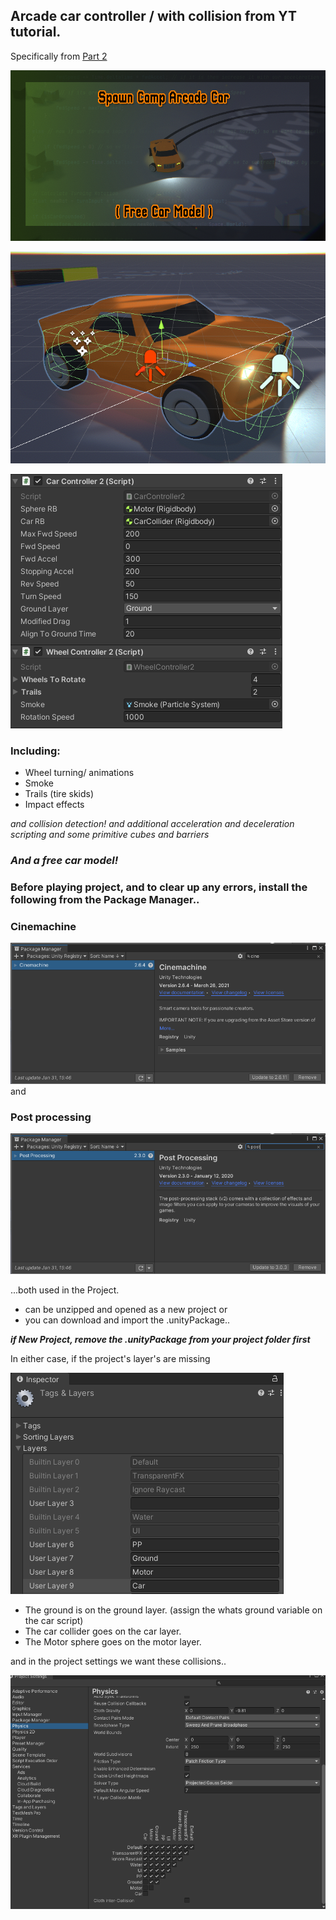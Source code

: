 ## Arcade car controller / with collision from YT tutorial.
Specifically from [Part 2](https://youtu.be/CpXT5So1Gbg)

![Free Car](https://github.com/SpawnCampGames/ArcadeCarController/blob/main/readme/SpawnCampArcadeCarController.png)

![Setup](https://github.com/SpawnCampGames/ArcadeCarController/blob/main/readme/carsetup.png)

![Inspector](https://github.com/SpawnCampGames/ArcadeCarController/blob/main/readme/inspector.png)
 

### Including:
- Wheel turning/ animations
- Smoke
- Trails (tire skids)
- Impact effects

*and collision detection!*
*and additional acceleration and deceleration scripting*
*and some primitive cubes and barriers*

### *And a free car model!*

### Before playing project, and to clear up any errors, install the following from the Package Manager..

### Cinemachine
![Package Manager > Cinemachine](https://github.com/SpawnCampGames/ArcadeCarController/blob/main/readme/cinemachine.png)
and
### Post processing
![Package Manager > PostProcessing](https://github.com/SpawnCampGames/ArcadeCarController/blob/main/readme/postprocessing.png)

...both used in the Project.

- can be unzipped and opened as a new project or
- you can download and import the .unityPackage..

***if New Project, remove the .unityPackage from your project folder first***

In either case, if the project's layer's are missing

![Layers](https://github.com/SpawnCampGames/ArcadeCarController/blob/main/readme/tags.png)

- The ground is on the ground layer. (assign the whats ground variable on the car script)
- The car collider goes on the car layer.
- The Motor sphere goes on the motor layer.

and in the project settings we want these collisions..

![Collision Matrix](https://github.com/SpawnCampGames/ArcadeCarController/blob/main/readme/projsettings.png)

